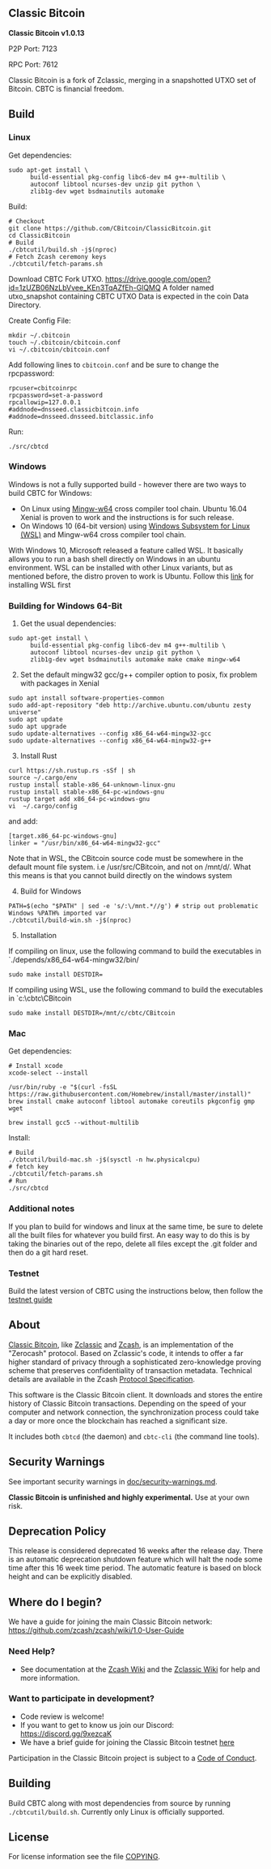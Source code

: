 Classic Bitcoin
----------------

**Classic Bitcoin v1.0.13**

P2P Port: 7123

RPC Port: 7612

Classic Bitcoin is a fork of Zclassic, merging in a snapshotted UTXO set of Bitcoin. CBTC is financial freedom.

Build
-----------------
### Linux

Get dependencies:
```{r, engine='bash'}
sudo apt-get install \
      build-essential pkg-config libc6-dev m4 g++-multilib \
      autoconf libtool ncurses-dev unzip git python \
      zlib1g-dev wget bsdmainutils automake
```

Build:
```{r, engine='bash'}
# Checkout
git clone https://github.com/CBitcoin/ClassicBitcoin.git
cd ClassicBitcoin
# Build
./cbtcutil/build.sh -j$(nproc)
# Fetch Zcash ceremony keys
./cbtcutil/fetch-params.sh
```
Download CBTC Fork UTXO.
https://drive.google.com/open?id=1zUZB06NzLbVvee_KEn3TqAZfEh-GlQMQ
A folder named utxo_snapshot containing CBTC UTXO Data is expected in the coin Data Directory.

Create Config File:
```
mkdir ~/.cbitcoin
touch ~/.cbitcoin/cbitcoin.conf
vi ~/.cbitcoin/cbitcoin.conf
```

Add following lines to `cbitcoin.conf` and be sure to change the rpcpassword:
```
rpcuser=cbitcoinrpc
rpcpassword=set-a-password
rpcallowip=127.0.0.1
#addnode=dnsseed.classicbitcoin.info
#addnode=dnsseed.dnsseed.bitclassic.info
```


Run:
```
./src/cbtcd
```

### Windows
Windows is not a fully supported build - however there are two ways to build CBTC for Windows:

* On Linux using [Mingw-w64](https://mingw-w64.org/doku.php) cross compiler tool chain. Ubuntu 16.04 Xenial is proven to work and the instructions is for such release.
* On Windows 10 (64-bit version) using [Windows Subsystem for Linux (WSL)](https://msdn.microsoft.com/commandline/wsl/about) and Mingw-w64 cross compiler tool chain.

With Windows 10, Microsoft released a feature called WSL. It basically allows you to run a bash shell directly on Windows in an ubuntu environment. WSL can be installed with other Linux variants, but as mentioned before, the distro proven to work is Ubuntu.
Follow this [link](https://msdn.microsoft.com/en-us/commandline/wsl/install_guide) for installing WSL first

### Building for Windows 64-Bit
1. Get the usual dependencies:
```{r, engine='bash'}
sudo apt-get install \
      build-essential pkg-config libc6-dev m4 g++-multilib \
      autoconf libtool ncurses-dev unzip git python \
      zlib1g-dev wget bsdmainutils automake make cmake mingw-w64
```

2. Set the default mingw32 gcc/g++ compiler option to posix, fix problem with packages in Xenial
```{r, engine='bash'}
sudo apt install software-properties-common
sudo add-apt-repository "deb http://archive.ubuntu.com/ubuntu zesty universe"
sudo apt update
sudo apt upgrade
sudo update-alternatives --config x86_64-w64-mingw32-gcc
sudo update-alternatives --config x86_64-w64-mingw32-g++
```

3. Install Rust
```{r, engine='bash'}
curl https://sh.rustup.rs -sSf | sh
source ~/.cargo/env
rustup install stable-x86_64-unknown-linux-gnu
rustup install stable-x86_64-pc-windows-gnu
rustup target add x86_64-pc-windows-gnu
vi  ~/.cargo/config
```
and add:
```
[target.x86_64-pc-windows-gnu]
linker = "/usr/bin/x86_64-w64-mingw32-gcc"
```

Note that in WSL, the CBitcoin source code must be somewhere in the default mount file system. i.e /usr/src/CBitcoin, and not on /mnt/d/. What this means is that you cannot build directly on the windows system

4. Build for Windows

```{r, engine='bash'}
PATH=$(echo "$PATH" | sed -e 's/:\/mnt.*//g') # strip out problematic Windows %PATH% imported var
./cbtcutil/build-win.sh -j$(nproc)
```

5. Installation

If compiling on linux, use the following command to build the executables in `./depends/x86_64-w64-mingw32/bin/

```{r, engine='bash'}
sudo make install DESTDIR=
```

If compiling using WSL, use the following command to build the executables in `c:\cbtc\CBitcoin

```{r, engine='bash'}
sudo make install DESTDIR=/mnt/c/cbtc/CBitcoin
```

### Mac
Get dependencies:
```{r, engine='bash'}
# Install xcode
xcode-select --install

/usr/bin/ruby -e "$(curl -fsSL https://raw.githubusercontent.com/Homebrew/install/master/install)"
brew install cmake autoconf libtool automake coreutils pkgconfig gmp wget

brew install gcc5 --without-multilib
```

Install:
```{r, engine='bash'}
# Build
./cbtcutil/build-mac.sh -j$(sysctl -n hw.physicalcpu)
# fetch key
./cbtcutil/fetch-params.sh
# Run
./src/cbtcd
```

### Additional notes

If you plan to build for windows and linux at the same time, be sure to delete all the built files for whatever you build first. An easy way to do this is by taking the binaries out of the repo, delete all files except the .git folder and then do a git hard reset.

### Testnet

Build the latest version of CBTC using the instructions below, then follow the [testnet guide](doc/testnet.md)

About
--------------

[Classic Bitcoin](http://zclassic.org/), like [Zclassic](https://zclassic.org/) and [Zcash](https://z.cash/), is an implementation of the "Zerocash" protocol.
Based on Zclassic's code, it intends to offer a far higher standard of privacy
through a sophisticated zero-knowledge proving scheme that preserves
confidentiality of transaction metadata. Technical details are available
in the Zcash [Protocol Specification](https://github.com/zcash/zips/raw/master/protocol/protocol.pdf).

This software is the Classic Bitcoin client. It downloads and stores the entire history
of Classic Bitcoin transactions. Depending on the speed of your computer and network
connection, the synchronization process could take a day or more once the
blockchain has reached a significant size.

It includes both `cbtcd` (the daemon) and `cbtc-cli` (the command line tools).

Security Warnings
-----------------

See important security warnings in
[doc/security-warnings.md](doc/security-warnings.md).

**Classic Bitcoin is unfinished and highly experimental.** Use at your own risk.

Deprecation Policy
------------------

This release is considered deprecated 16 weeks after the release day. There
is an automatic deprecation shutdown feature which will halt the node some
time after this 16 week time period. The automatic feature is based on block
height and can be explicitly disabled.

Where do I begin?
-----------------
We have a guide for joining the main Classic Bitcoin network:
https://github.com/zcash/zcash/wiki/1.0-User-Guide

### Need Help?

* See documentation at the [Zcash Wiki](https://github.com/zcash/zcash/wiki) and the [Zclassic Wiki](https://github.com/z-classic/zclassic/wiki)
  for help and more information.

### Want to participate in development?

* Code review is welcome!
* If you want to get to know us join our Discord: https://discord.gg/9xezcaK
* We have a brief guide for joining the Classic Bitcoin testnet [here](doc/testnet.md)


Participation in the Classic Bitcoin project is subject to a
[Code of Conduct](code_of_conduct.md).

Building
--------

Build CBTC along with most dependencies from source by running
`./cbtcutil/build.sh`. Currently only Linux is officially supported.

License
-------

For license information see the file [COPYING](COPYING).
